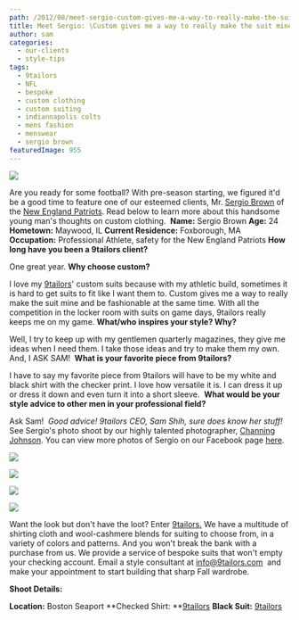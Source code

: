 ```yaml
---
path: /2012/08/meet-sergio-custom-gives-me-a-way-to-really-make-the-suit-mine/
title: Meet Sergio: \Custom gives me a way to really make the suit mine.\
author: sam
categories: 
  - our-clients
  - style-tips
tags: 
  - 9tailors
  - NFL
  - bespoke
  - custom clothing
  - custom suiting
  - indiannapolis colts
  - mens fashion
  - menswear
  - sergio brown
featuredImage: 955
---
```

[![](http://3.bp.blogspot.com/-BAgCWm-6R-4/UBLB0EP0tuI/AAAAAAAAAog/QqdfeOKd6c4/s640/SergioProfile.jpg)](http://3.bp.blogspot.com/-BAgCWm-6R-4/UBLB0EP0tuI/AAAAAAAAAog/QqdfeOKd6c4/s1600/SergioProfile.jpg)

Are you ready for some football? With pre-season starting, we figured it'd be a good time to feature one of our esteemed clients, Mr. [Sergio Brown](http://en.wikipedia.org/wiki/Sergio_Brown) of the [New England Patriots](http://www.patriots.com/). Read below to learn more about this handsome young man's thoughts on custom clothing.  **Name:** Sergio Brown **Age:** 24 **Hometown:** Maywood, IL **Current Residence:** Foxborough, MA **Occupation:** Professional Athlete, safety for the New England Patriots **How long have you been a 9tailors client?**

One great year. **Why choose custom?**

I love my [9tailors](http://www.9tailors.com/)' custom suits because with my athletic build, sometimes it is hard to get suits to fit like I want them to. Custom gives me a way to really make the suit mine and be fashionable at the same time. With all the competition in the locker room with suits on game days, 9tailors really keeps me on my game. **What/who inspires your style? Why?**

Well, I try to keep up with my gentlemen quarterly magazines, they give me ideas when I need them. I take those ideas and try to make them my own. And, I ASK SAM!  **What is your favorite piece from 9tailors?**

I have to say my favorite piece from 9tailors will have to be my white and black shirt with the checker print. I love how versatile it is. I can dress it up or dress it down and even turn it into a short sleeve.  **What would be your style advice to other men in your professional field?**

Ask Sam!  _Good advice! 9tailors CEO, Sam Shih, sure does know her stuff!_ See Sergio's photo shoot by our highly talented photographer, [Channing Johnson](http://www.channingjohnson.com/). You can view more photos of Sergio on our Facebook page [here](https://www.facebook.com/pages/9tailors/49696314250).

[![](http://4.bp.blogspot.com/-UYMGyyJsZ80/UBK5bouR7vI/AAAAAAAAAnc/i5XAbVjhNpo/s320/20120414-9tailors-1316.jpg)](http://4.bp.blogspot.com/-UYMGyyJsZ80/UBK5bouR7vI/AAAAAAAAAnc/i5XAbVjhNpo/s1600/20120414-9tailors-1316.jpg)

[![](http://3.bp.blogspot.com/-Zg2GQIaOtos/UBK5d8BWbTI/AAAAAAAAAnk/v7XBC_DVTQA/s320/20120414-9tailors-1393.jpg)](http://3.bp.blogspot.com/-Zg2GQIaOtos/UBK5d8BWbTI/AAAAAAAAAnk/v7XBC_DVTQA/s1600/20120414-9tailors-1393.jpg)

[![](http://2.bp.blogspot.com/-XmMStpemDdA/UBK5fYyEbcI/AAAAAAAAAn0/Q94MBlF66t8/s320/20120414-9tailors-1424.jpg)](http://2.bp.blogspot.com/-XmMStpemDdA/UBK5fYyEbcI/AAAAAAAAAn0/Q94MBlF66t8/s1600/20120414-9tailors-1424.jpg)

[![](http://4.bp.blogspot.com/-9kPP3P7M-II/UBK5eu8HcZI/AAAAAAAAAns/9LEwX4NWW1U/s320/20120414-9tailors-1408.jpg)](http://4.bp.blogspot.com/-9kPP3P7M-II/UBK5eu8HcZI/AAAAAAAAAns/9LEwX4NWW1U/s1600/20120414-9tailors-1408.jpg)

Want the look but don't have the loot? Enter [9tailors.](http://www.9tailors.com/) We have a multitude of shirting cloth and wool-cashmere blends for suiting to choose from, in a variety of colors and patterns. And you won't break the bank with a purchase from us. We provide a service of bespoke suits that won't empty your checking account. Email a style consultant at [info@9tailors.com](mailto:info@9tailors.com)  and make your appointment to start building that sharp Fall wardrobe.

**Shoot Details:**

**Location:** Boston Seaport  **Checked Shirt: **[9tailors](http://www.9tailors.com/) **Black Suit:** [9tailors](http://www.9tailors.com/)